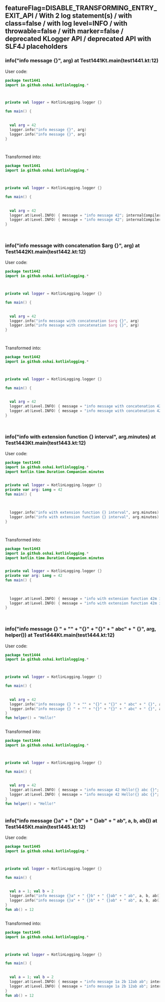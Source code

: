 ## featureFlag=DISABLE_TRANSFORMING_ENTRY_EXIT_API / With 2 log statement(s) / with class=false / with log level=INFO / with throwable=false / with marker=false / deprecated KLogger API / deprecated API with SLF4J placeholders



###  info("info message {}", arg) at Test1441Kt.main(test1441.kt:12)

User code:
```kotlin
package test1441
import io.github.oshai.kotlinlogging.*



private val logger = KotlinLogging.logger {}

fun main() {
  
  
  val arg = 42
  logger.info("info message {}", arg)
  logger.info("info message {}", arg)
}




```
  
Transformed into:
```kotlin
package test1441
import io.github.oshai.kotlinlogging.*



private val logger = KotlinLogging.logger {}

fun main() {
  
  
  val arg = 42
  logger.at(Level.INFO) { message = "info message 42"; internalCompilerData = KLoggingEventBuilder.InternalCompilerData(messageTemplate = "\"info message {}\"", className = "test1441.Test1441Kt", methodName = "main", fileName = "test1441.kt", lineNumber = 12)
  logger.at(Level.INFO) { message = "info message 42"; internalCompilerData = KLoggingEventBuilder.InternalCompilerData(messageTemplate = "\"info message {}\"", className = "test1441.Test1441Kt", methodName = "main", fileName = "test1441.kt", lineNumber = 13)
}




```

###  info("info message with concatenation $arg {}", arg) at Test1442Kt.main(test1442.kt:12)

User code:
```kotlin
package test1442
import io.github.oshai.kotlinlogging.*



private val logger = KotlinLogging.logger {}

fun main() {
  
  
  val arg = 42
  logger.info("info message with concatenation $arg {}", arg)
  logger.info("info message with concatenation $arg {}", arg)
}




```
  
Transformed into:
```kotlin
package test1442
import io.github.oshai.kotlinlogging.*



private val logger = KotlinLogging.logger {}

fun main() {
  
  
  val arg = 42
  logger.at(Level.INFO) { message = "info message with concatenation 42 42"; internalCompilerData = KLoggingEventBuilder.InternalCompilerData(messageTemplate = "\"info message with concatenation $arg {}\"", className = "test1442.Test1442Kt", methodName = "main", fileName = "test1442.kt", lineNumber = 12)
  logger.at(Level.INFO) { message = "info message with concatenation 42 42"; internalCompilerData = KLoggingEventBuilder.InternalCompilerData(messageTemplate = "\"info message with concatenation $arg {}\"", className = "test1442.Test1442Kt", methodName = "main", fileName = "test1442.kt", lineNumber = 13)
}




```

###  info("info with extension function {} interval", arg.minutes) at Test1443Kt.main(test1443.kt:12)

User code:
```kotlin
package test1443
import io.github.oshai.kotlinlogging.*
import kotlin.time.Duration.Companion.minutes


private val logger = KotlinLogging.logger {}
private var arg: Long = 42
fun main() {
  
  
  
  logger.info("info with extension function {} interval", arg.minutes)
  logger.info("info with extension function {} interval", arg.minutes)
}




```
  
Transformed into:
```kotlin
package test1443
import io.github.oshai.kotlinlogging.*
import kotlin.time.Duration.Companion.minutes


private val logger = KotlinLogging.logger {}
private var arg: Long = 42
fun main() {
  
  
  
  logger.at(Level.INFO) { message = "info with extension function 42m interval"; internalCompilerData = KLoggingEventBuilder.InternalCompilerData(messageTemplate = "\"info with extension function {} interval\"", className = "test1443.Test1443Kt", methodName = "main", fileName = "test1443.kt", lineNumber = 12)
  logger.at(Level.INFO) { message = "info with extension function 42m interval"; internalCompilerData = KLoggingEventBuilder.InternalCompilerData(messageTemplate = "\"info with extension function {} interval\"", className = "test1443.Test1443Kt", methodName = "main", fileName = "test1443.kt", lineNumber = 13)
}




```

###  info("info message {} " + "" + "{}" + "{}" + " abc" + " {}", arg, helper()) at Test1444Kt.main(test1444.kt:12)

User code:
```kotlin
package test1444
import io.github.oshai.kotlinlogging.*



private val logger = KotlinLogging.logger {}

fun main() {
  
  
  val arg = 42
  logger.info("info message {} " + "" + "{}" + "{}" + " abc" + " {}", arg, helper())
  logger.info("info message {} " + "" + "{}" + "{}" + " abc" + " {}", arg, helper())
}
fun helper() = "Hello!"



```
  
Transformed into:
```kotlin
package test1444
import io.github.oshai.kotlinlogging.*



private val logger = KotlinLogging.logger {}

fun main() {
  
  
  val arg = 42
  logger.at(Level.INFO) { message = "info message 42 Hello!{} abc {}"; internalCompilerData = KLoggingEventBuilder.InternalCompilerData(messageTemplate = "\"info message {} \" + \"\" + \"{}\" + \"{}\" + \" abc\" + \" {}\"", className = "test1444.Test1444Kt", methodName = "main", fileName = "test1444.kt", lineNumber = 12)
  logger.at(Level.INFO) { message = "info message 42 Hello!{} abc {}"; internalCompilerData = KLoggingEventBuilder.InternalCompilerData(messageTemplate = "\"info message {} \" + \"\" + \"{}\" + \"{}\" + \" abc\" + \" {}\"", className = "test1444.Test1444Kt", methodName = "main", fileName = "test1444.kt", lineNumber = 13)
}
fun helper() = "Hello!"



```

###  info("info message {}a" + " {}b" + " {}ab" + " ab", a, b, ab()) at Test1445Kt.main(test1445.kt:12)

User code:
```kotlin
package test1445
import io.github.oshai.kotlinlogging.*



private val logger = KotlinLogging.logger {}

fun main() {
  
  
  val a = 1; val b = 2
  logger.info("info message {}a" + " {}b" + " {}ab" + " ab", a, b, ab())
  logger.info("info message {}a" + " {}b" + " {}ab" + " ab", a, b, ab())
}
fun ab() = 12



```
  
Transformed into:
```kotlin
package test1445
import io.github.oshai.kotlinlogging.*



private val logger = KotlinLogging.logger {}

fun main() {
  
  
  val a = 1; val b = 2
  logger.at(Level.INFO) { message = "info message 1a 2b 12ab ab"; internalCompilerData = KLoggingEventBuilder.InternalCompilerData(messageTemplate = "\"info message {}a\" + \" {}b\" + \" {}ab\" + \" ab\"", className = "test1445.Test1445Kt", methodName = "main", fileName = "test1445.kt", lineNumber = 12)
  logger.at(Level.INFO) { message = "info message 1a 2b 12ab ab"; internalCompilerData = KLoggingEventBuilder.InternalCompilerData(messageTemplate = "\"info message {}a\" + \" {}b\" + \" {}ab\" + \" ab\"", className = "test1445.Test1445Kt", methodName = "main", fileName = "test1445.kt", lineNumber = 13)
}
fun ab() = 12



```
